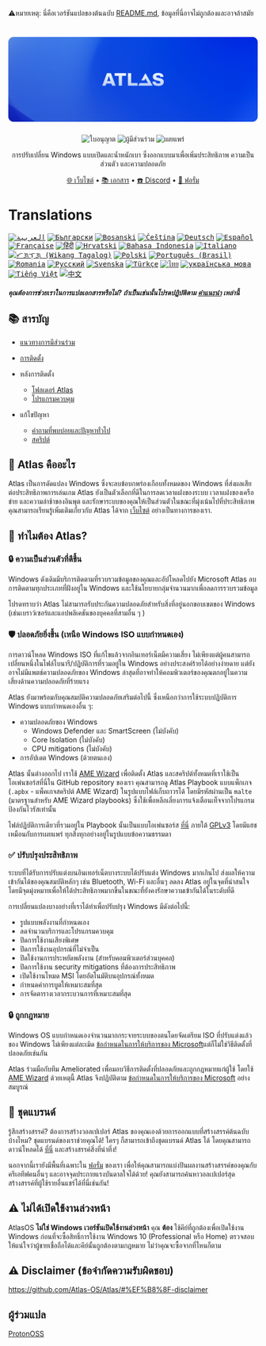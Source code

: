 ⚠️หมายเหตุ: นี่คือเวอร์ชันแปลของต้นฉบับ [README.md](https://github.com/Atlas-OS/Atlas/blob/main/README.md), ข้อมูลที่นี่อาจไม่ถูกต้องและอาจล้าสมัย
<h1 align="center">
  <a href="http://atlasos.net" target="_blank"><img src="https://github.com/Atlas-OS/branding/blob/main/github-banner.png" alt="Atlas" width="800"></a>
</h1>
  <p align="center">
    <img alt="ใบอนุญาต" src="https://img.shields.io/github/license/atlas-os/atlas?style=for-the-badge&logo=github&color=1A91FF"/>
    <img alt="ผู้มีส่วนร่วม" src="https://img.shields.io/github/contributors/atlas-os/atlas?style=for-the-badge&color=1A91FF" />
    <img alt="เผยแพร่" src="https://img.shields.io/github/release/atlas-os/atlas?style=for-the-badge&color=1A91FF" />
  </p>
<p align="center">การปรับเปลี่ยน Windows แบบเปิดและน้ำหนักเบา ซึ่งออกแบบมาเพื่อเพิ่มประสิทธิภาพ ความเป็นส่วนตัว และความปลอดภัย</p>

<p align="center">
  <a href="https://atlasos.net" target="_blank">🌐 เว็บไซต์</a>
  •
  <a href="https://docs.atlasos.net" target="_blank">📚 เอกสาร</a>
  •
  <a href="https://discord.atlasos.net" target="_blank">☎️ Discord</a>
  •
  <a href="https://forum.atlasos.net" target="_blank">💬 ฟอรั่ม</a>
</p>

# Translations
<kbd>[<img title="العربية" alt="العربية" src="https://gcore.jsdelivr.net/gh/hampusborgos/country-flags@main/svg/sa.svg" width="22">](https://github.com/Atlas-OS/Atlas/blob/main/translations/README_ar_SA.md)</kbd>
<kbd>[<img title="Български" alt="Български" src="https://gcore.jsdelivr.net/gh/hampusborgos/country-flags@main/svg/bg.svg" width="22">](https://github.com/Atlas-OS/Atlas/blob/main/translations/README_bg_BG.md)</kbd>
<kbd>[<img title="Bosanski" alt="Bosanski" src="https://gcore.jsdelivr.net/gh/hampusborgos/country-flags@main/svg/ba.svg" width="22">](https://github.com/Atlas-OS/Atlas/blob/main/translations/README_bs_BA.md)</kbd>
<kbd>[<img title="Čeština" alt="Čeština" src="https://gcore.jsdelivr.net/gh/hampusborgos/country-flags@main/svg/cz.svg" width="22">](https://github.com/Atlas-OS/Atlas/blob/main/translations/README_cs_CZ.md)</kbd>
<kbd>[<img title="Deutsch" alt="Deutsch" src="https://gcore.jsdelivr.net/gh/hampusborgos/country-flags@main/svg/de.svg" width="22">](https://github.com/Atlas-OS/Atlas/blob/main/translations/README_de_DE.md)</kbd>
<kbd>[<img title="Español" alt="Español" src="https://gcore.jsdelivr.net/gh/hampusborgos/country-flags@main/svg/es.svg" width="22">](https://github.com/Atlas-OS/Atlas/blob/main/translations/README_es_ES.md)</kbd>
<kbd>[<img title="Française" alt="Française" src="https://gcore.jsdelivr.net/gh/hampusborgos/country-flags@main/svg/fr.svg" width="22">](https://github.com/Atlas-OS/Atlas/blob/main/translations/README_fr_FR.md)</kbd>
<kbd>[<img title="हिंदी" alt="हिंदी" src="https://gcore.jsdelivr.net/gh/hampusborgos/country-flags@main/svg/in.svg" width="22">](https://github.com/Atlas-OS/Atlas/blob/main/translations/README_hi_HI.md)</kbd>
<kbd>[<img title="Hrvatski" alt="Hrvatski" src="https://gcore.jsdelivr.net/gh/hampusborgos/country-flags@main/svg/hr.svg" width="22">](https://github.com/Atlas-OS/Atlas/blob/main/translations/README_hr_HR.md)</kbd>
<kbd>[<img title="Bahasa Indonesia" alt="Bahasa Indonesia" src="https://gcore.jsdelivr.net/gh/hampusborgos/country-flags@main/svg/id.svg" width="22">](https://github.com/Atlas-OS/Atlas/blob/main/translations/README_id_ID.md)</kbd>
<kbd>[<img title="Italiano" alt="Italiano" src="https://gcore.jsdelivr.net/gh/hampusborgos/country-flags@main/svg/it.svg" width="22">](https://github.com/Atlas-OS/Atlas/blob/main/translations/README_it_IT.md)</kbd>
<kbd>[<img title="ᜆᜄᜎᜓᜄ᜔ (Wikang Tagalog)" alt="ᜆᜄᜎᜓᜄ᜔ (Wikang Tagalog)" src="https://gcore.jsdelivr.net/gh/hampusborgos/country-flags@main/svg/ph.svg" width="22">](https://github.com/Atlas-OS/Atlas/blob/main/translations/README_ph_PH.md)</kbd>
<kbd>[<img title="Polski" alt="Polski" src="https://gcore.jsdelivr.net/gh/hampusborgos/country-flags@main/svg/pl.svg" width="22">](https://github.com/Atlas-OS/Atlas/blob/main/translations/README_pl_PL.md)</kbd>
<kbd>[<img title="Português (Brasil)" alt="Português (Brasil)" src="https://gcore.jsdelivr.net/gh/hampusborgos/country-flags@main/svg/br.svg" width="22">](https://github.com/Atlas-OS/Atlas/blob/main/translations/README_pt_BR.md)</kbd>
<kbd>[<img title="Romania" alt="Romania" src="https://gcore.jsdelivr.net/gh/hampusborgos/country-flags@main/svg/ro.svg" width="22">](https://github.com/Atlas-OS/Atlas/blob/main/translations/README_ro_RO.md)</kbd>
<kbd>[<img title="Русский" alt="Русский" src="https://gcore.jsdelivr.net/gh/hampusborgos/country-flags@main/svg/ru.svg" width="22">](https://github.com/Atlas-OS/Atlas/blob/main/translations/README_ru_RU.md)</kbd>
<kbd>[<img title="Svenska" alt="Svenska" src="https://gcore.jsdelivr.net/gh/hampusborgos/country-flags@main/svg/se.svg" width="22">](https://github.com/Atlas-OS/Atlas/blob/main/translations/README_sv_SE.md)</kbd>
<kbd>[<img title="Türkçe" alt="Türkçe" src="https://gcore.jsdelivr.net/gh/hampusborgos/country-flags@main/svg/tr.svg" width="22">](https://github.com/Atlas-OS/Atlas/blob/main/translations/README_tr_TR.md)</kbd>
<kbd>[<img title="ไทย" alt="ไทย" src="https://gcore.jsdelivr.net/gh/hampusborgos/country-flags@main/svg/th.svg" width="22">](https://github.com/Atlas-OS/Atlas/blob/main/translations/README_th_TH.md)</kbd>
<kbd>[<img title="українська мова" alt="українська мова" src="https://gcore.jsdelivr.net/gh/hampusborgos/country-flags@main/svg/ua.svg" width="22">](https://github.com/Atlas-OS/Atlas/blob/main/translations/README_ua_UA.md)</kbd>
<kbd>[<img title="Tiếng Việt" alt="Tiếng Việt" src="https://gcore.jsdelivr.net/gh/hampusborgos/country-flags@main/svg/vn.svg" width="22">](https://github.com/Atlas-OS/Atlas/blob/main/translations/README_vi_VN.md)</kbd>
<kbd>[<img title="中文" alt="中文" src="https://gcore.jsdelivr.net/gh/hampusborgos/country-flags@main/svg/cn.svg" width="22">](https://github.com/Atlas-OS/Atlas/blob/main/translations/README_zh_CN.md)</kbd>
#### _คุณต้องการช่วยเราในการแปลเอกสารหรือไม่? ถ้าเป็นเช่นนั้นโปรดปฏิบัติตาม [คําแนะนํา](https://github.com/Atlas-OS/Atlas/blob/main/translations/README.md) เหล่านี้_

## 📚 **สารบัญ**

- [แนวทางการมีส่วนร่วม](https://docs.atlasos.net/contributions/)
- [การติดตั้ง](https://docs.atlasos.net/getting-started/installation/)

- หลังการติดตั้ง
  - [โฟลเดอร์ Atlas](https://docs.atlasos.net/getting-started/post-installation/atlas-folder/configuration/)
  - [โปรแกรมควบคุม](https://docs.atlasos.net/getting-started/post-installation/drivers/getting-started/)

- แก้ไขปัญหา
  - [คําถามที่พบบ่อยและปัญหาทั่วไป](https://docs.atlasos.net/faq-and-troubleshooting/removed-features/)
  - [สคริปต์](https://docs.atlasos.net/faq-and-troubleshooting/atlas-folder-scripts/)

## 🤔 **Atlas คืออะไร**

Atlas เป็นการดัดแปลง Windows ซึ่งจะลบข้อบกพร่องเกือบทั้งหมดของ Windows ที่ส่งผลเสียต่อประสิทธิภาพการเล่นเกม
Atlas ยังเป็นตัวเลือกที่ดีในการลดเวลาแฝงของระบบ เวลาแฝงของเครือข่าย และความล่าช้าของอินพุต และรักษาระบบของคุณให้เป็นส่วนตัวในขณะที่มุ่งเน้นไปที่ประสิทธิภาพ
คุณสามารถเรียนรู้เพิ่มเติมเกี่ยวกับ Atlas ได้จาก [เว็บไซต์](https://atlasos.net) อย่างเป็นทางการของเรา.

## 👀 **ทําไมต้อง Atlas?**

### 🔒 ความเป็นส่วนตัวที่ดีขึ้น
Windows ดังเดิมมีบริการติดตามที่รวบรวมข้อมูลของคุณและอัปโหลดไปยัง Microsoft
Atlas ลบการติดตามทุกประเภทที่ฝังอยู่ใน Windows และใช้นโยบายกลุ่มจํานวนมากเพื่อลดการรวบรวมข้อมูล

โปรดทราบว่า Atlas ไม่สามารถรับประกันความปลอดภัยสําหรับสิ่งที่อยู่นอกขอบเขตของ Windows (เช่นเบราว์เซอร์และแอปพลิเคชันของบุคคลที่สามอื่น ๆ )

### 🛡️ ปลอดภัยยิ่งขึ้น (เหนือ Windows ISO แบบกำหนดเอง)
การดาวน์โหลด Windows ISO ที่แก้ไขแล้วจากอินเทอร์เน็ตมีความเสี่ยง ไม่เพียงแต่ผู้คนสามารถเปลี่ยนหนึ่งในไฟล์ไบนารี/ปฏิบัติการที่รวมอยู่ใน Windows อย่างประสงค์ร้ายได้อย่างง่ายดาย แต่ยังอาจไม่มีแพตช์ความปลอดภัยของ Windows ล่าสุดที่อาจทำให้คอมพิวเตอร์ของคุณตกอยู่ในความเสี่ยงด้านความปลอดภัยที่ร้ายแรง

Atlas ยังมาพร้อมกับคุณสมบัติความปลอดภัยเสริมต่อไปนี้ ซึ่งเหนือกว่าการใช้ระบบปฏิบัติการ Windows แบบกำหนดเองอื่น ๆ:
- ความปลอดภัยของ Windows
  - Windows Defender และ SmartScreen (ไม่บังคับ)
  - Core Isolation (ไม่บังคับ)
  - CPU mitigations (ไม่บังคับ)
- การอัปเดต Windows (ด้วยตนเอง)

Atlas นั้นต่างออกไป เราใช้ [AME Wizard](https://ameliorated.io) เพื่อติดตั้ง Atlas และสคริปต์ทั้งหมดที่เราใช้เป็นโอเพ่นซอร์สที่นี่ใน GitHub repository ของเรา คุณสามารถดู Atlas Playbook แบบแพ็กเกจ (`.apbx` - แพ็คเกจสคริปต์ AME Wizard) ในรูปแบบไฟล์เก็บถาวรได้ โดยมีรหัสผ่านเป็น `malte` (มาตรฐานสำหรับ AME Wizard playbooks) ซึ่งใช้เพื่อหลีกเลี่ยงการแจ้งเตือนเท็จจากโปรแกรมป้องกันไวรัสเท่านั้น

ไฟล์ปฏิบัติการเดียวที่รวมอยู่ใน Playbook นั้นเป็นแบบโอเพ่นซอร์ส [ที่นี่](https://github.com/Atlas-OS/utilities) ภายใต้ [GPLv3](https://github.com/Atlas-OS/utilities/blob/main/LICENSE) โดยมีแฮชเหมือนกับการเผยแพร่ ทุกสิ่งทุกอย่างอยู่ในรูปแบบข้อความธรรมดา

### ✅ ปรับปรุงประสิทธิภาพ
ระบบที่ได้รับการปรับแต่งบนอินเทอร์เน็ตบางระบบได้ปรับแต่ง Windows มากเกินไป ส่งผลให้ความเข้ากันได้ของคุณสมบัติหลักๆ เช่น Bluetooth, Wi-Fi และอื่นๆ ลดลง
Atlas อยู่ในจุดที่น่าสนใจ โดยมีจุดมุ่งหมายเพื่อให้ได้ประสิทธิภาพมากขึ้นในขณะที่ยังคงรักษาความเข้ากันได้ในระดับที่ดี

การเปลี่ยนแปลงบางอย่างที่เราได้ทำเพื่อปรับปรุง Windows มีดังต่อไปนี้:
- รูปแบบพลังงานที่กำหนดเอง
- ลดจำนวนบริการและโปรแกรมควบคุม
- ปิดการใช้งานเสียงพิเศษ
- ปิดการใช้งานอุปกรณ์ที่ไม่จำเป็น
- ปิดใช้งานการประหยัดพลังงาน (สำหรับคอมพิวเตอร์ส่วนบุคคล)
- ปิดการใช้งาน security mitigations ที่ต้องการประสิทธิภาพ
- เปิดใช้งานโหมด MSI โดยอัตโนมัติบนอุปกรณ์ทั้งหมด
- กำหนดค่าการบูตให้เหมาะสมที่สุด
- การจัดตารางเวลากระบวนการที่เหมาะสมที่สุด

### 🔒 ถูกกฎหมาย
Windows OS แบบกำหนดเองจำนวนมากกระจายระบบของตนโดยจัดเตรียม ISO ที่ปรับแต่งแล้วของ Windows ไม่เพียงแต่ละเมิด [ข้อกำหนดในการให้บริการของ Microsoft](https://www.microsoft.com/en-us/Useterms/Retail/Windows/10/UseTerms_Retail_Windows_10_English.htm)แต่ก็ไม่ใช่วิธีติดตั้งที่ปลอดภัยเช่นกัน

Atlas ร่วมมือกับทีม Ameliorated เพื่อมอบวิธีการติดตั้งที่ปลอดภัยและถูกกฎหมายแก่ผู้ใช้ โดยใช้ [AME Wizard](https://ameliorated.io) ด้วยเหตุนี้ Atlas จึงปฏิบัติตาม [ข้อกำหนดในการให้บริการของ Microsoft](https://www.microsoft.com/en-us/Useterms/Retail/Windows/10/UseTerms_Retail_Windows_10_English.htm) อย่างสมบูรณ์

## 🎨 ชุดแบรนด์
รู้สึกสร้างสรรค์? ต้องการสร้างวอลเปเปอร์ Atlas ของคุณเองด้วยการออกแบบที่สร้างสรรค์ต้นฉบับบ้างไหม? ชุดแบรนด์ของเราช่วยคุณได้!
ใครๆ ก็สามารถเข้าถึงชุดแบรนด์ Atlas ได้ โดยคุณสามารถดาวน์โหลดได้ [ที่นี่](https://github.com/Atlas-OS/branding/archive/refs/heads/main.zip) และสร้างสรรค์สิ่งที่น่าทึ่ง!

นอกจากนี้เรายังมีพื้นที่เฉพาะใน [ฟอรั่ม](https://forum.atlasos.net/t/art-showcase) ของเรา เพื่อให้คุณสามารถแบ่งปันผลงานสร้างสรรค์ของคุณกับครีเอทีฟคนอื่นๆ และอาจจุดประกายแรงบันดาลใจได้ด้วย! คุณยังสามารถค้นหาวอลเปเปอร์สุดสร้างสรรค์ที่ผู้ใช้รายอื่นแชร์ได้ที่นี่เช่นกัน!

## ⚠️ ไม่ได้เปิดใช้งานล่วงหน้า
AtlasOS **ไม่ใช่ Windows เวอร์ชันเปิดใช้งานล่วงหน้า** คุณ **ต้อง** ใช้คีย์ที่ถูกต้องเพื่อเปิดใช้งาน Windows ก่อนที่จะซื้อสิทธิ์การใช้งาน Windows 10 (Professional หรือ Home) ตรวจสอบให้แน่ใจว่าผู้ขายเชื่อถือได้และคีย์นั้นถูกต้องตามกฎหมาย ไม่ว่าคุณจะซื้อจากที่ไหนก็ตาม

## ⚠️ Disclaimer (ข้อจำกัดความรับผิดชอบ)
https://github.com/Atlas-OS/Atlas/#%EF%B8%8F-disclaimer

## ผู้ร่วมแปล
[ProtonOSS](https://github.com/ProtonOSS)
